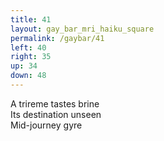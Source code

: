 ```yaml
---
title: 41
layout: gay_bar_mri_haiku_square
permalink: /gaybar/41
left: 40
right: 35
up: 34
down: 48
---
```

A trireme tastes brine  
Its destination unseen  
Mid-journey gyre
